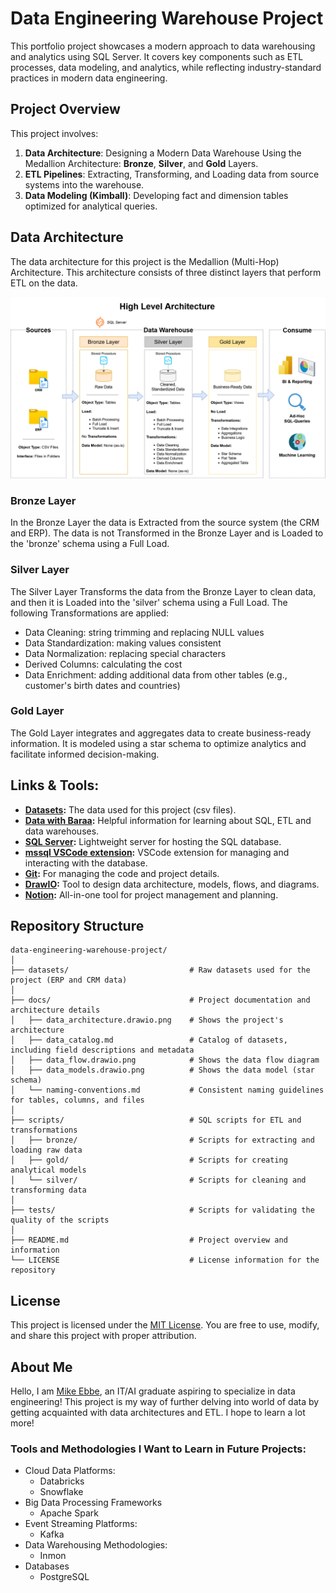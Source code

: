 # Data Engineering Warehouse Project
This portfolio project showcases a modern approach to data warehousing and analytics using SQL Server. It covers key components such as ETL processes, data modeling, and analytics, while reflecting industry-standard practices in modern data engineering.

## Project Overview
This project involves:

1. **Data Architecture**: Designing a Modern Data Warehouse Using the Medallion Architecture: **Bronze**, **Silver**, and **Gold** Layers.
2. **ETL Pipelines**: Extracting, Transforming, and Loading data from source systems into the warehouse.
3. **Data Modeling (Kimball)**: Developing fact and dimension tables optimized for analytical queries.

## Data Architecture
The data architecture for this project is the Medallion (Multi-Hop) Architecture. This architecture consists of three distinct layers that perform ETL on the data.

![Data Architecture](docs/data_architecture.drawio.png)

### Bronze Layer
In the Bronze Layer the data is Extracted from the source system (the CRM and ERP). The data is not Transformed in the Bronze Layer and is Loaded to the 'bronze' schema using a Full Load.

### Silver Layer
The Silver Layer Transforms the data from the Bronze Layer to clean data, and then it is Loaded into the 'silver' schema using a Full Load. The following Transformations are applied:
- Data Cleaning: string trimming and replacing NULL values
- Data Standardization: making values consistent
- Data Normalization: replacing special characters
- Derived Columns: calculating the cost
- Data Enrichment: adding additional data from other tables (e.g., customer's birth dates and countries)

### Gold Layer
The Gold Layer integrates and aggregates data to create business-ready information. It is modeled using a star schema to optimize analytics and facilitate informed decision-making.

## Links & Tools:

- **[Datasets](datasets/):** The data used for this project (csv files).
- **[Data with Baraa](https://www.youtube.com/@DataWithBaraa):** Helpful information for learning about SQL, ETL and data warehouses.
- **[SQL Server](https://www.microsoft.com/en-us/sql-server/sql-server-downloads):** Lightweight server for hosting the SQL database.
- **[mssql VSCode extension](https://marketplace.visualstudio.com/items?itemName=ms-mssql.mssql):** VSCode extension for managing and interacting with the database.
- **[Git](https://github.com/):** For managing the code and project details.
- **[DrawIO](https://www.drawio.com/):** Tool to design data architecture, models, flows, and diagrams.
- **[Notion](https://www.notion.com/):** All-in-one tool for project management and planning.

## Repository Structure
```
data-engineering-warehouse-project/
│
├── datasets/                           # Raw datasets used for the project (ERP and CRM data)
│
├── docs/                               # Project documentation and architecture details
│   ├── data_architecture.drawio.png    # Shows the project's architecture
│   ├── data_catalog.md                 # Catalog of datasets, including field descriptions and metadata
│   ├── data_flow.drawio.png            # Shows the data flow diagram
│   ├── data_models.drawio.png          # Shows the data model (star schema)
│   └── naming-conventions.md           # Consistent naming guidelines for tables, columns, and files
│
├── scripts/                            # SQL scripts for ETL and transformations
│   ├── bronze/                         # Scripts for extracting and loading raw data
│   ├── gold/                           # Scripts for creating analytical models
│   └── silver/                         # Scripts for cleaning and transforming data
│
├── tests/                              # Scripts for validating the quality of the scripts
│
├── README.md                           # Project overview and information
└── LICENSE                             # License information for the repository
```

## License
This project is licensed under the [MIT License](LICENSE). You are free to use, modify, and share this project with proper attribution.

## About Me
Hello, I am [Mike Ebbe](https://www.linkedin.com/in/mike-ebbe/), an IT/AI graduate aspiring to specialize in data engineering! This project is my way of further delving into world of data by getting acquainted with data architectures and ETL. I hope to learn a lot more!

### Tools and Methodologies I Want to Learn in Future Projects:
- Cloud Data Platforms:
    - Databricks
    - Snowflake
- Big Data Processing Frameworks
    - Apache Spark
- Event Streaming Platforms:
    - Kafka
- Data Warehousing Methodologies:
    - Inmon
- Databases
    - PostgreSQL
